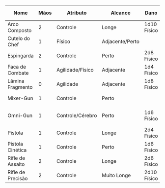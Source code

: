 | Nome              | Mãos | Atributo         | Alcance         | Dano        | Munição e Propriedades    |
| ----------------- | ---- | ---------------- | --------------- | ----------- | ------------------------- |
| Arco Composto     | 2    | Controle         | Longe           | 1d10 Físico |                           |
| Cutelo do Chef    | 1    | Físico           | Adjacente/Perto |             | Carta                     |
| Espingarda        | 2    | Controle         | Perto           | 2d8 Físico  | Recarregar                |
| Faca de Combate   | 1    | Agilidade/Físico | Adjacente       | 1d4 Físico  |                           |
| Lâmina Fragmento  | 0    | Agilidade        | Adjacente       | 1d8 Físico  | Defesa, Seguro            |
| Mixer-Gun         | 1    | Controle         | Perto           |             | Carta, Recarregar         |
| Omni-Gun          | 1    | Controle/Cérebro | Perto           | 1d6 Físico  | Munição Comum, Recarregar |
| Pistola           | 1    | Controle         | Longe           | 2d4 Físico  | Recarregar                |
| Pistola Cinética  | 1    | Controle         | Perto           | 1d6 Físico  | Carta                     |
| Rifle de Assalto  | 2    | Controle         | Longe           | 2d6 Físico  | Recarregar                |
| Rifle de Precisão | 2    | Controle         | Muito Longe     | 2d10 Físico | Recarregar                |

<!-- ### Armamentos Auxiliares
Você pode usar a Faca de Combate ou a Pistola como armamentos auxiliares. -->
